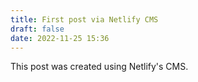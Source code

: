 ```yaml
---
title: First post via Netlify CMS
draft: false
date: 2022-11-25 15:36
---
```

This post was created using Netlify's CMS.